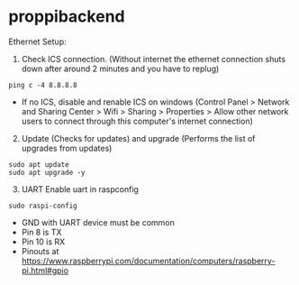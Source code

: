 # proppibackend

Ethernet Setup:
1. Check ICS connection. (Without internet the ethernet connection shuts down after around 2 minutes and you have to replug)
```
ping c -4 8.8.8.8
```
- If no ICS, disable and renable ICS on windows (Control Panel > Network and Sharing Center > Wifi > Sharing > Properties > Allow other network users to connect through this computer's internet connection)

2. Update (Checks for updates) and upgrade (Performs the list of upgrades from updates)
```
sudo apt update
sudo apt upgrade -y
```

3. UART
Enable uart in raspconfig
```
sudo raspi-config
```
- GND with UART device must be common
- Pin 8 is TX
- Pin 10 is RX
- Pinouts at https://www.raspberrypi.com/documentation/computers/raspberry-pi.html#gpio